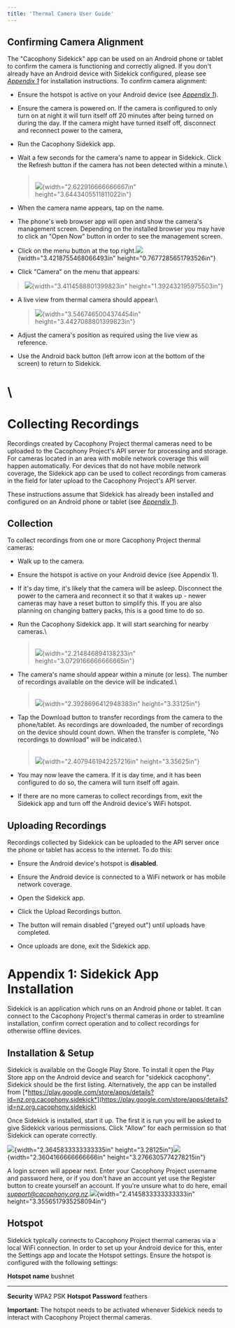 ```yaml
---
title: 'Thermal Camera User Guide'
---
```


## Confirming Camera Alignment

The "Cacophony Sidekick" app can be used on an Android phone or tablet to confirm the camera is functioning and correctly aligned. If you don't already have an Android device with Sidekick configured, please see [*Appendix 1*](#section-1) for installation instructions. To confirm camera alignment:

-   Ensure the hotspot is active on your Android device (see [*Appendix 1*](#section-1)).

-   Ensure the camera is powered on. If the camera is configured to only turn on at night it will turn itself off 20 minutes after being turned on during the day. If the camera might have turned itself off, disconnect and reconnect power to the camera,

-   Run the Cacophony Sidekick app.

-   Wait a few seconds for the camera's name to appear in Sidekick. Click the Refresh button if the camera has not been detected within a minute.\
    > \
    > ![](./media/image5.png){width="2.622916666666667in" height="3.6443405511811022in"}

-   When the camera name appears, tap on the name.

-   The phone's web browser app will open and show the camera's management screen. Depending on the installed browser you may have to click an "Open Now" button in order to see the management screen.

-   Click on the menu button at the top right.![](./media/image9.png){width="3.4218755468066493in" height="0.7677285651793526in"}

-   Click "Camera" on the menu that appears:

> ![](./media/image2.png){width="3.4114588801399823in" height="1.392432195975503in"}

-   A live view from thermal camera should appear:\
    > ![](./media/image7.png){width="3.5467465004374454in" height="3.4427088801399823in"}

<!-- -->

-   Adjust the camera's position as required using the live view as reference.

-   Use the Android back button (left arrow icon at the bottom of the screen) to return to Sidekick.

# \

# Collecting Recordings

Recordings created by Cacophony Project thermal cameras need to be uploaded to the Cacophony Project's API server for processing and storage. For cameras located in an area with mobile network coverage this will happen automatically. For devices that do not have mobile network coverage, the Sidekick app can be used to collect recordings from cameras in the field for later upload to the Cacophony Project's API server.

These instructions assume that Sidekick has already been installed and configured on an Android phone or tablet (see [*Appendix 1*](#section-1)).

## Collection

To collect recordings from one or more Cacophony Project thermal cameras:

-   Walk up to the camera.

-   Ensure the hotspot is active on your Android device (see Appendix 1).

-   If it's day time, it's likely that the camera will be asleep. Disconnect the power to the camera and reconnect it so that it wakes up - newer cameras may have a reset button to simplify this. If you are also planning on changing battery packs, this is a good time to do so.

-   Run the Cacophony Sidekick app. It will start searching for nearby cameras.\
    > \
    > ![](./media/image11.png){width="2.214846894138233in" height="3.0729166666666665in"}

-   The camera's name should appear within a minute (or less). The number of recordings available on the device will be indicated.\
    > \
    > ![](./media/image4.png){width="2.3928696412948383in" height="3.33125in"}

-   Tap the Download button to transfer recordings from the camera to the phone/tablet. As recordings are downloaded, the number of recordings on the device should count down. When the transfer is complete, "No recordings to download" will be indicated.\
    > \
    > ![](./media/image1.png){width="2.4079461942257216in" height="3.35625in"}

-   You may now leave the camera. If it is day time, and it has been configured to do so, the camera will turn itself off again.

-   If there are no more cameras to collect recordings from, exit the Sidekick app and turn off the Android device's WiFi hotspot.

## Uploading Recordings

Recordings collected by Sidekick can be uploaded to the API server once the phone or tablet has access to the internet. To do this:

-   Ensure the Android device's hotspot is **disabled**.

-   Ensure the Android device is connected to a WiFi network or has mobile network coverage.

-   Open the Sidekick app.

-   Click the Upload Recordings button.

-   The button will remain disabled ("greyed out") until uploads have completed.

-   Once uploads are done, exit the Sidekick app.

# Appendix 1: Sidekick App Installation

Sidekick is an application which runs on an Android phone or tablet. It can connect to the Cacophony Project's thermal cameras in order to streamline installation, confirm correct operation and to collect recordings for otherwise offline devices.

## Installation & Setup

Sidekick is available on the Google Play Store. To install it open the Play Store app on the Android device and search for "sidekick cacophony". Sidekick should be the first listing. Alternatively, the app can be installed from [*https://play.google.com/store/apps/details?id=nz.org.cacophony.sidekick*](https://play.google.com/store/apps/details?id=nz.org.cacophony.sidekick)

Once Sidekick is installed, start it up. The first it is run you will be asked to give Sidekick various permissions. Click "Allow" for each permission so that Sidekick can operate correctly.

![](./media/image6.png){width="2.3645833333333335in" height="3.28125in"}![](./media/image3.png){width="2.3604166666666666in" height="3.2766305774278215in"}

A login screen will appear next. Enter your Cacophony Project username and password here, or if you don't have an account yet use the Register button to create yourself an account. If you're unsure what to do here, email [*support@cacophony.org.nz*](mailto:support@cacophony.org.nz).![](./media/image10.png){width="2.4145833333333333in" height="3.3556517935258094in"}

## Hotspot

Sidekick typically connects to Cacophony Project thermal cameras via a local WiFi connection. In order to set up your Android device for this, enter the Settings app and locate the Hotspot settings. Ensure the hotspot is configured with the following settings:

  **Hotspot name**       bushnet
  ---------------------- ----------
  **Security**           WPA2 PSK
  **Hotspot Password**   feathers

**Important:** The hotspot needs to be activated whenever Sidekick needs to interact with Cacophony Project thermal cameras.
